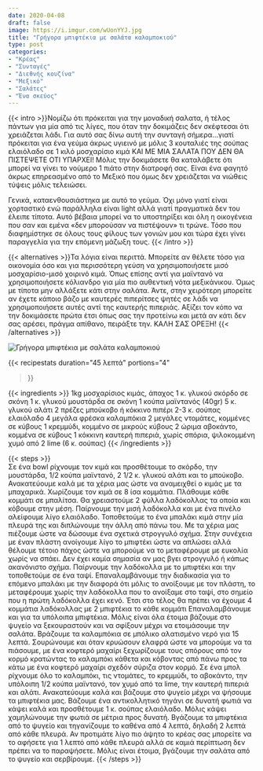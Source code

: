 ```yaml
---
date: 2020-04-08
draft: false
image: https://i.imgur.com/wUonYYJ.jpg
title: "Γρήγορα μπιφτέκια με σαλάτα καλαμποκιού"
type: post
categories:
- "Κρέας"
- "Συνταγές"
- "Διεθνής κουζίνα"
- "Μεξικό"
- "Σαλάτες"
- "Ένα σκεύος"
---
```


{{< intro >}}Νομίζω ότι πρόκειται για την μοναδική σαλατα, ή τέλος πάντων για μία από τις λίγες, που όταν την δοκιμάζεις δεν σκέφτεσαι ότι χρειάζεται λάδι. Για αυτό σας δίνω αυτή την συνταγή σήμερα…γιατί πρόκειται για ένα γεύμα άκρως υγιεινό με μόλις 3 κουταλιές της σούπας ελαιόλαδο σε 1 κιλό μοσχαρίσιο κιμά ΚΑΙ ΜΕ ΜΙΑ ΣΑΛΑΤΑ ΠΟΥ ΔΕΝ ΘΑ ΠΙΣΤΕΨΕΤΕ ΟΤΙ ΥΠΑΡΧΕΙ! Μόλις την δοκιμάσετε θα καταλάβετε ότι μπορεί να γίνει το νούμερο 1 πιάτο στην διατροφή σας. Είναι ένα φαγητό άκρως επηρεασμένο από το Μεξικό που όμως δεν χρειάζεται να νιώθεις τύψεις μόλις τελειώσει.

Γενικά, καταενθουσιάστηκα με αυτό το γεύμα. Όχι μόνο γιατί είναι χορταστικό ενώ παράλληλα είναι light αλλά γιατί πραγματικά δεν του έλειπε τίποτα. Αυτό βέβαια μπορεί να το υποστηρίξει και όλη η οικογένεια που σαν και εμένα «δεν μπορούσαν να πιστέψουν» τι τρώνε. Τόσο που διαφημίστηκε σε όλους τους φίλους των γονιών μου και τώρα έχει γίνει παραγγελία για την επόμενη μάζωξη τους.
{{< /intro >}}

{{< alternatives >}}Τα λόγια είναι περιττά. Μπορείτε αν θέλετε τόσο για οικονομία όσο και για περισσότερη γεύση να χρησιμοποιήσετε μισό μοσχαρίσιο-μισό χοιρινό κιμά. Όπως επίσης αντί για μαϊντανό να χρησιμοποιήσετε κόλιανδρο για μία πιο αυθεντική νότα μεξικάνικου. Όμως με τίποτα μην αλλάξετε κάτι στην σαλάτα. Άντε, στην χειρότερη μπορείτε αν έχετε κάποιο βάζο με καυτερές πιπερίτσες ψητές σε λάδι να χρησιμοποιήσετε αυτές αντί της καυτερής πιπεριάς. Αξίζει τον κόπο να την δοκιμάσετε πρώτα έτσι όπως σας την προτείνω και μετά αν κάτι δεν σας αρέσει, πράγμα απίθανο, πειράξτε την. ΚΑΛΗ ΣΑΣ ΟΡΕΞΗ!
{{< /alternatives >}}

![Γρήγορα μπιφτέκια με σαλάτα καλαμποκιού](https://i.imgur.com/bgrL9fO.jpg "Γρήγορα μπιφτέκια με σαλάτα καλαμποκιού")

{{< recipestats 
    duration="45 λεπτά"
    portions="4"
>}}

{{< ingredients >}} 
1kg μοσχαρίσιος κιμάς, άπαχος
1 κ. γλυκού σκόρδο σε σκόνη
1 κ. γλυκού μουστάρδα σε σκόνη
1 κούπα μαϊντανός (40gr)
5 κ. γλυκού αλάτι
2 πρέζες μπούκοβο ή κόκκινο πιπέρι
2-3 κ. σούπας ελαιόλαδο
4 μεγάλα φρέσκα καλαμπόκια
2 μεγάλες ντομάτες, κομμένες σε κύβους
1 κρεμμύδι, κομμένο σε μικρούς κύβους
2 ώριμα αβοκάντο, κομμένα σε κύβους
1 κόκκινη καυτερή πιπεριά, χωρίς σπόρια, ψιλοκομμένη
χυμό από 2 lime (6 κ. σούπας)
{{< /ingredients >}}

{{< steps >}}  
Σε ένα bowl ρίχνουμε τον κιμά και προσθέτουμε το σκόρδο, την μουστάρδα, 1/2 κούπα μαϊντανό, 2 1/2 κ. γλυκού αλάτι και το μπούκοβο. Ανακατεύουμε καλά με τα χέρια μας ώστε να αναμειχθεί ο κιμάς με τα μπαχαρικά.
Χωρίζουμε τον κιμά σε 8 ίσα κομμάτια. Πλάθουμε κάθε κομμάτι σε μπαλίτσα.
Θα χρειαστούμε 2 φύλλα λαδόκολλας τα οποία και κόβουμε στην μέση.
Παίρνουμε την μισή λαδόκολλα και με ένα πινέλο αλείφουμε λίγο ελαιόλαδο. Τοποθετούμε το ένα μπαλάκι κιμά στην μία πλευρά της και διπλώνουμε την άλλη από πάνω του. Με τα χέρια μας πιέζουμε ώστε να δώσουμε ένα σχετικά στρογγυλό σχήμα. Στην συνέχεια με έναν πλάστη ανοίγουμε λίγο το μπιφτέκι ώστε να απλώσει αλλά θέλουμε τέτοιο πάχος ώστε να μπορούμε να το μεταφέρουμε με ευκολία χωρίς να σπάει. Δεν έχει καμία σημασία αν μας βγει στρογγυλό ή κάπως ακανόνιστο σχήμα.
Παίρνουμε την λαδόκολλα με το μπιφτέκι και την τοποθετούμε σε ένα ταψί.
Επαναλαμβάνουμε την διαδικασία για το επόμενο μπαλάκι με την διαφορά ότι μόλις το ανοίξουμε με τον πλάστη, το μεταφέρουμε χωρίς την λαδόκολλα που το ανοίξαμε στο ταψί, στο σημείο που η πρώτη λαδόκολλα έχει κενό. Έτσι στο τέλος θα πρέπει να έχουμε 4 κομμάτια λαδόκολλας με 2 μπιφτέκια το κάθε κομμάτι
Επαναλαμβάνουμε και για τα υπόλοιπα μπιφτέκια.
Μόλις είναι όλα έτοιμα βάζουμε στο ψυγείο να ξεκουραστούν και να σφίξουν μέχρι να ετοιμάσουμε την σαλάτα.
Βράζουμε τα καλαμπόκια σε μπόλικο αλατισμένο νερό για 15 λεπτά.
Σουρώνουμε και όταν κρυώσουν ελαφρά ώστε να μπορούμε να τα πιάσουμε, με ένα κοφτερό μαχαίρι ξεχωρίζουμε τους σπόρους από τον κορμό κρατώντας το καλαμπόκι κάθετα και κόβοντας από πάνω προς τα κάτω με ένα κοφτερό μαχαίρι σχεδόν σύριζα στον κορμό.
Σε ένα μπολ ρίχνουμε όλο το καλαμπόκι, τις ντομάτες, το κρεμμύδι, το αβοκάντο, την υπόλοιπη 1/2 κούπα μαϊντανό, τον χυμό από τα lime, την καυτερή πιπεριά και αλάτι. Ανακατεύουμε καλά και βάζουμε στο ψυγείο μέχρι να ψήσουμε τα μπιφτέκια μας.
Βάζουμε ένα αντικολλητικό τηγάνι σε δυνατή φωτιά να κάψει καλά και προσθέτουμε 1 κ. σούπας ελαιόλαδο.
Μόλις κάψει χαμηλώνουμε την φωτιά σε μέτρια προς δυνατή.
Βγάζουμε τα μπιφτέκια από το ψυγείο και τηγανίζουμε το καθένα από 4 λεπτά, δηλαδή 2 λεπτά από κάθε πλευρά. Αν προτιμάτε λίγο πιο άψητο το κρέας σας μπορείτε να το αφήσετε για 1 λεπτό από κάθε πλευρά αλλά σε καμιά περίπτωση δεν πρέπει να το παραψήσετε.
Μόλις είναι έτοιμα, βγάζουμε την σαλάτα από το ψυγείο και σερβίρουμε.
{{< /steps >}}